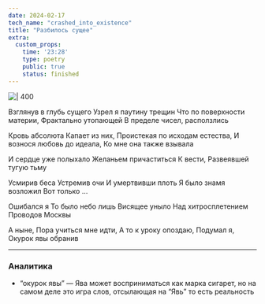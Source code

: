 ```yaml
---
date: 2024-02-17
tech_name: "crashed_into_existence"
title: "Разбилось сущее"
extra:
  custom_props:
    time: '23:28'
    type: poetry
    public: true
    status: finished
---
```


![ | 400](https://alchemmist.xyz/images/Pastedimage20250124140433.png)

Взглянув в глубь сущего
Узрел я паутину трещин
Что по поверхности материи,
Фрактально утопающей 
В пределе чисел, расползлись 

Кровь абсолюта 
Капает из них,
Проистекая по исходам естества,
И вознося любовь до идеала,
Ко мне она также взывала

И сердце уже полыхало
Желаньем причаститься 
К вести,
Развеявшей тугую тьму

Усмирив беса
Устремив очи
И умертвивши плоть
Я было знамя возложил
Вот только …

Ошибался я
То было небо лишь
Висящее уныло
Над хитросплетением 
Проводов Москвы

А ныне,
Пора учиться мне идти,
А то к уроку опоздаю,
Подумал я,
Окурок явы обранив

___

### Аналитика
- “окурок явы” — Ява может восприниматься как марка сигарет, но на самом деле это игра слов, отсылающая на “Явь” то есть реальность 



